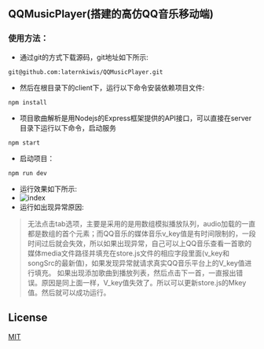 ## QQMusicPlayer(搭建的高仿QQ音乐移动端)
### 使用方法：
- 通过git的方式下载源码，git地址如下所示:
```
git@github.com:laternkiwis/QQMusicPlayer.git
```
- 然后在根目录下的client下，运行以下命令安装依赖项目文件:
```
npm install
```
- 项目歌曲解析是用Nodejs的Express框架提供的API接口，可以直接在server目录下运行以下命令，启动服务
```
npm start
```
- 启动项目：
```
npm run dev
```
- 运行效果如下所示:
- ![index](https://github.com/laternkiwis/QQMusicPlayerWebApp/blob/master/Vuejs/screenshot/1.gif)
- 运行如出现异常原因:
> 无法点击tab选项，主要是采用的是用数组模拟播放队列，audio加载的一直都是数组的首个元素；而QQ音乐的媒体音乐v_key值是有时间限制的，一段时间过后就会失效，所以如果出现异常，自己可以上QQ音乐查看一首歌的媒体media文件路径并填充在store.js文件的相应字段里面(v_key和songSrc的最新值)，如果发现异常就请求真实QQ音乐平台上的V_key值进行填充。
如果出现添加歌曲到播放列表，然后点击下一首，一直报出错误。原因是同上面一样，V_key值失效了。所以可以更新store.js的Mkey值。然后就可以成功运行。
## License
[MIT](http://opensource.org/licenses/MIT)
